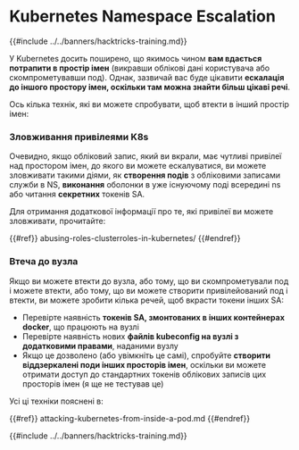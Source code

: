 # Kubernetes Namespace Escalation

{{#include ../../banners/hacktricks-training.md}}

У Kubernetes досить поширено, що якимось чином **вам вдається потрапити в простір імен** (викравши облікові дані користувача або скомпрометувавши под). Однак, зазвичай вас буде цікавити **ескалація до іншого простору імен, оскільки там можна знайти більш цікаві речі**.

Ось кілька технік, які ви можете спробувати, щоб втекти в інший простір імен:

### Зловживання привілеями K8s

Очевидно, якщо обліковий запис, який ви вкрали, має чутливі привілеї над простором імен, до якого ви можете ескалуватися, ви можете зловживати такими діями, як **створення подів** з обліковими записами служби в NS, **виконання** оболонки в уже існуючому поді всередині ns або читання **секретних** токенів SA.

Для отримання додаткової інформації про те, які привілеї ви можете зловживати, прочитайте:

{{#ref}}
abusing-roles-clusterroles-in-kubernetes/
{{#endref}}

### Втеча до вузла

Якщо ви можете втекти до вузла, або тому, що ви скомпрометували под і можете втекти, або тому, що ви можете створити привілейований под і втекти, ви можете зробити кілька речей, щоб вкрасти токени інших SA:

- Перевірте наявність **токенів SA, змонтованих в інших контейнерах docker**, що працюють на вузлі
- Перевірте наявність нових **файлів kubeconfig на вузлі з додатковими правами**, наданими вузлу
- Якщо це дозволено (або увімкніть це самі), спробуйте **створити віддзеркалені поди інших просторів імен**, оскільки ви можете отримати доступ до стандартних токенів облікових записів цих просторів імен (я ще не тестував це)

Усі ці техніки пояснені в:

{{#ref}}
attacking-kubernetes-from-inside-a-pod.md
{{#endref}}

{{#include ../../banners/hacktricks-training.md}}
